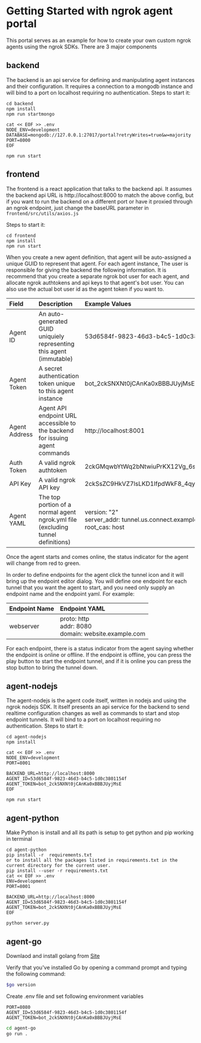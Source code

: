 # Getting Started with ngrok agent portal

This portal serves as an example for how to create your own custom ngrok agents
using the ngrok SDKs. There are 3 major components

## backend

The backend is an api service for defining and manipulating agent instances and
their configuration. It requires a connection to a mongodb instance and will
bind to a port on localhost requiring no authentication. Steps to start it:

```
cd backend
npm install
npm run startmongo

cat << EOF >> .env
NODE_ENV=development
DATABASE=mongodb://127.0.0.1:27017/portal?retryWrites=true&w=majority
PORT=8000
EOF

npm run start
```

## frontend

The frontend is a react application that talks to the backend api. It assumes
the backend api URL is http://localhost:8000 to match the above config, but
if you want to run the backend on a different port or have it proxied through
an ngrok endpoint, just change the baseURL parameter in
`frontend/src/utils/axios.js`

Steps to start it:

```
cd frontend
npm install
npm run start
```

When you create a new agent definition, that agent will be auto-assigned a
unique GUID to represent that agent. For each agent instance, The user is
responsible for giving the backend the following information. It is recommend
that you create a separate ngrok bot user for each agent, and allocate
ngrok authtokens and api keys to that agent's bot user. You can also use the
actual bot user id as the agent token if you want to.

| Field         | Description                                                                     | Example Values                                                                   |
| :------------ | :------------------------------------------------------------------------------ | :------------------------------------------------------------------------------- |
| Agent ID      | An auto-generated GUID uniquiely representing this agent (immutable)            | 53d6584f-9823-46d3-b4c5-1d0c3801154f                                             |
| Agent Token   | A secret authentication token unique to this agent instance                     | bot_2ckSNXNt0jCAnKa0xBBBJUyjMsE                                                  |
| Agent Address | Agent API endpoint URL accessible to the backend for issuing agent commands     | http://localhost:8001                                                            |
| Auth Token    | A valid ngrok authtoken                                                         | 2ckGMqwbYtWq2bNtwiuPrKX12Vg_6sLmax7Y9ZR23C5PGKpSR                                |
| API Key       | A valid ngrok API key                                                           | 2ckSsZC9HkVZ7lsLKD1lfpdWkF8_4qy21MXtBreM2pt9Eme8F                                |
| Agent YAML    | The top portion of a normal agent ngrok.yml file (excluding tunnel definitions) | version: "2"<br>server_addr: tunnel.us.connect.example.com:443<br>root_cas: host |

Once the agent starts and comes online, the status indicator for the agent will
change from red to green.

In order to define endpoints for the agent click the tunnel icon and it will
bring up the endpoint editor dialog. You will define one endpoint for each
tunnel that you want the agent to start, and you need only supply an endpoint
name and the endpoint yaml. For example:

| Endpoint Name | Endpoint YAML                                            |
| :------------ | :------------------------------------------------------- |
| webserver     | proto: http<br>addr: 8080<br>domain: website.example.com |

For each endpoint, there is a status indicator from the agent saying whether
the endpoint is online or offline. If the endpoint is offline, you can press
the play button to start the endpoint tunnel, and if it is online you can press
the stop button to bring the tunnel down.

## agent-nodejs

The agent-nodejs is the agent code itself, written in nodejs and using the
ngrok nodejs SDK. It itself presents an api service for the backend to send
realtime configuration changes as well as commands to start and stop endpoint
tunnels. It will bind to a port on localhost requiring no authentication.
Steps to start it:

```
cd agent-nodejs
npm install

cat << EOF >> .env
NODE_ENV=development
PORT=8001

BACKEND_URL=http://localhost:8000
AGENT_ID=53d6584f-9823-46d3-b4c5-1d0c3801154f
AGENT_TOKEN=bot_2ckSNXNt0jCAnKa0xBBBJUyjMsE
EOF

npm run start
```

## agent-python

Make Python is install and all its path is setup to get python and pip working in terminal

```
cd agent-python
pip install -r  requirements.txt
or to install all the packages listed in requirements.txt in the current directory for the current user.
pip install --user -r requirements.txt
cat << EOF >> .env
ENV=development
PORT=8001

BACKEND_URL=http://localhost:8000
AGENT_ID=53d6584f-9823-46d3-b4c5-1d0c3801154f
AGENT_TOKEN=bot_2ckSNXNt0jCAnKa0xBBBJUyjMsE
EOF

python server.py
```

## agent-go

Downlaod and install golang from [Site](https://go.dev/doc/install)

Verify that you've installed Go by opening a command prompt and typing the following command:
```sh
$go version 
```
Create .env file and set following environment variables
```
PORT=8080
AGENT_ID=53d6584f-9823-46d3-b4c5-1d0c3801154f
AGENT_TOKEN=bot_2ckSNXNt0jCAnKa0xBBBJUyjMsE
```
```sh
cd agent-go
go run .
```

